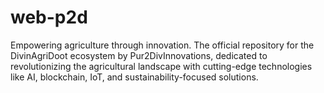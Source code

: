 # web-p2d
Empowering agriculture through innovation. The official repository for the DivinAgriDoot ecosystem by Pur2DivInnovations, dedicated to revolutionizing the agricultural landscape with cutting-edge technologies like AI, blockchain, IoT, and sustainability-focused solutions.
